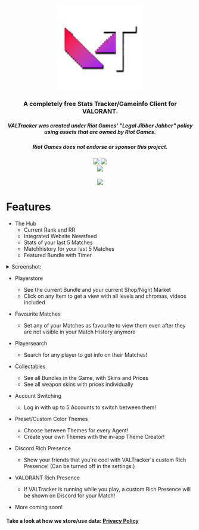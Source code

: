 <p align="center"><img width="230px" src="iconss/VALTracker_Logo_default.png"></p>

<h3 align="center">A completely free Stats Tracker/Gameinfo Client for VALORANT.</h3>
<h5 align="center">VALTracker was created under Riot Games' "Legal Jibber Jabber" policy using assets that are owned by Riot Games.</h5>
<h5 align="center">Riot Games does not endorse or sponsor this project.</h5>
<p align="center">
  </a>
  <a href="https://discord.gg/aJfQ4yHysG"><img src="https://discordapp.com/api/guilds/927898163094900777/widget.png"></a>
  <a href="https://twitter.com/valtracker_gg"><img src="https://img.shields.io/badge/Twitter-@VALTracker_gg-1da1f2.svg?logo=twitter?style=for-the-badge&logo=appveyor"></a>
  <br>
  <a href="https://ko-fi.com/valtrackergg"><img src="https://ko-fi.com/img/githubbutton_sm.svg"></a>
  <br>
  <br>
  <a href="https://valtracker.gg"><img width="250px" src="https://media.codedotspirit.dev/assets/valtracker/github/download-button.png?version=1"></a>
</p>

# Features

- The Hub
  - Current Rank and RR
  - Integrated Website Newsfeed
  - Stats of your last 5 Matches
  - Matchhistory for your last 5 Matches
  - Featured Bundle with Timer
<details>
  <summary>Screenshot:</summary>
  <img src="https://media.codedotspirit.dev/assets/valtracker/github/the-hub.png" align="center">
</details>

- Playerstore
  - See the current Bundle and your current Shop/Night Market
  - Click on any Item to get a view with all levels and chromas, videos included

- Favourite Matches
  - Set any of your Matches as favourite to view them even after they are not visible in your Match History anymore

- Playersearch
  - Search for any player to get info on their Matches!

- Collectables
  - See all Bundles in the Game, with Skins and Prices
  - See all weapon skins with prices individually

- Account Switching
  - Log in with up to 5 Accounts to switch between them!
 
- Preset/Custom Color Themes
  - Choose between Themes for every Agent!
  - Create your own Themes with the in-app Theme Creator!

- Discord Rich Presence
  - Show your friends that you're cool with VALTracker's custom Rich Presence! (Can be turned off in the settings.)
 
- VALORANT Rich Presence
  - If VALTracker is running while you play, a custom Rich Presence will be shown on Discord for your Match!

- More coming soon!
 

#### Take a look at how we store/use data: [Privacy Policy](https://valtracker.gg/privacy)
